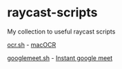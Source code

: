 # raycast-scripts
My collection to useful raycast scripts

[ocr.sh](./ocr.sh) - [macOCR](https://github.com/schappim/macOCR)

[googlemeet.sh](./googlemeet.sh) - [Instant google meet](https://github.com/raycast/script-commands/tree/master/commands/communication/google-meet)
